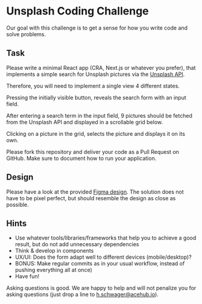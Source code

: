 # Unsplash Coding Challenge

Our goal with this challenge is to get a sense for how you write code and solve problems.

## Task

Please write a minimal React app (CRA, Next.js or whatever you prefer), that implements a simple search for Unsplash pictures via the [Unsplash API](https://unsplash.com/developers).

Therefore, you will need to implement a single view 4 different states.

Pressing the initially visible button, reveals the search form with an input field.

After entering a search term in the input field, 9 pictures should be fetched from the Unsplash API and displayed in a scrollable grid below.

Clicking on a picture in the grid, selects the picture and displays it on its own.

Please fork this repository and deliver your code as a Pull Request on GitHub. Make sure to document how to run your application.

## Design

Please have a look at the provided [Figma design](https://www.figma.com/file/Vs4z1roSGBv8yP63pexV1J/Coding_Challenge_UI?node-id=0%3A1&t=i7wxMmYKcI3gXjQs-1). The solution does not have to be pixel perfect, but should resemble the design as close as possible.

## Hints

- Use whatever tools/libraries/frameworks that help you to achieve a good result, but ​do not add unnecessary dependencies
- Think & develop in ​components
- UX/UI​: Does the form adapt well to different devices (mobile/desktop)?
- BONUS: Make ​regular commits​ as in your usual workflow, instead of pushing everything all at once)
- Have fun!

Asking questions is good​. We are happy to help and will not penalize you for
asking questions (just drop a line to h.schwager@acehub.io).
